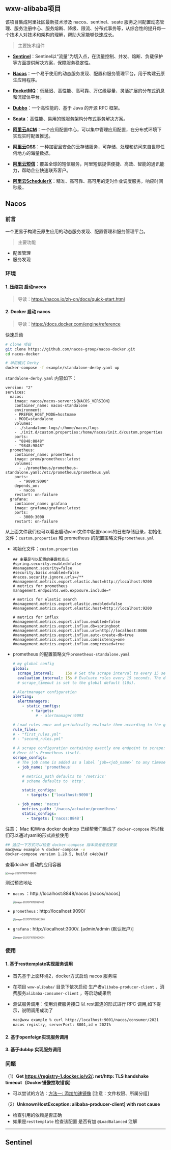 ## wxw-alibaba项目

该项目集成阿里社区最新技术涉及 nacos、sentinel、seate 服务之间配置动态管理、服务注册中心、服务熔断、降级、限流、分布式事务等，从综合性的提升每一个技术人对技术和架构的理解，帮助大家能够快速成长。

> 主要技术组件

- **[Sentinel](https://github.com/alibaba/Sentinel)**：Sentinel以“流量”为切入点，在流量控制、并发、熔断、负载保护等方面提供解决方案，保障服务稳定性。

- **[Nacos](https://github.com/alibaba/Nacos)**：一个易于使用的动态服务发现、配置和服务管理平台，用于构建云原生应用程序。

- **[RocketMQ](https://rocketmq.apache.org/)**：低延迟、高性能、高可靠、万亿级容量、灵活扩展的分布式消息和流媒体平台。

- **[Dubbo](https://github.com/apache/dubbo)**：一个高性能的、基于 Java 的开源 RPC 框架。

- **[Seata](https://github.com/seata/seata)**：高性能、易用的微服务架构分布式事务解决方案。

- **[阿里云ACM](https://www.aliyun.com/product/acm)**：一个应用配置中心，可以集中管理应用配置，在分布式环境下实现实时配置推送。

- **[阿里云OSS](https://www.aliyun.com/product/oss)**：一种加密且安全的云存储服务，可存储、处理和访问来自世界任何地方的海量数据。

- **[阿里云短信](https://www.aliyun.com/product/sms)**：覆盖全球的短信服务，阿里短信提供便捷、高效、智能的通讯能力，帮助企业快速联系客户。

- **[阿里云SchedulerX](https://www.aliyun.com/aliware/schedulerx?spm=5176.10695662.784137.1.4b07363dej23L3)**：精准、高可靠、高可用的定时作业调度服务，响应时间秒级..

##  Nacos

### 前言

一个更易于构建云原生应用的动态服务发现、配置管理和服务管理平台。

> 主要功能

- 配置管理
- 服务发现

### 环境

#### 1.  压缩包 启动nacos

> 导读：https://nacos.io/zh-cn/docs/quick-start.html

#### 2. Docker 启动 nacos

> 导读：https://docs.docker.com/engine/reference

快速启动

```bash
# clone 项目
git clone https://github.com/nacos-group/nacos-docker.git
cd nacos-docker

# 单机模式 Derby 
docker-compose -f example/standalone-derby.yaml up
```

`standalone-derby.yaml` 内容如下：

```
version: "2"
services:
  nacos:
    image: nacos/nacos-server:${NACOS_VERSION}
    container_name: nacos-standalone
    environment:
    - PREFER_HOST_MODE=hostname
    - MODE=standalone
    volumes:
    - ./standalone-logs/:/home/nacos/logs
    - ./init.d/custom.properties:/home/nacos/init.d/custom.properties
    ports:
    - "8848:8848"
    - "9848:9848"
  prometheus:
    container_name: prometheus
    image: prom/prometheus:latest
    volumes:
      - ./prometheus/prometheus-standalone.yaml:/etc/prometheus/prometheus.yml
    ports:
      - "9090:9090"
    depends_on:
      - nacos
    restart: on-failure
  grafana:
    container_name: grafana
    image: grafana/grafana:latest
    ports:
      - 3000:3000
    restart: on-failure
```

从上面文件我们也可以看出启动yaml文件中配置nacos的日志存储目录，初始化文件：`custom.properties` 和 prometheus 的配置策略文件`prometheus.yml` 

- 初始化文件：`custom.properties` 

  ```properties
  ## 主要是可以配置的暴露检查点
  #spring.security.enabled=false
  #management.security=false
  #security.basic.enabled=false
  #nacos.security.ignore.urls=/**
  #management.metrics.export.elastic.host=http://localhost:9200
  # metrics for prometheus
  management.endpoints.web.exposure.include=*
  
  # metrics for elastic search
  #management.metrics.export.elastic.enabled=false
  #management.metrics.export.elastic.host=http://localhost:9200
  
  # metrics for influx
  #management.metrics.export.influx.enabled=false
  #management.metrics.export.influx.db=springboot
  #management.metrics.export.influx.uri=http://localhost:8086
  #management.metrics.export.influx.auto-create-db=true
  #management.metrics.export.influx.consistency=one
  #management.metrics.export.influx.compressed=true
  ```

- prometheus 的配置策略文件`prometheus-standalone.yaml`  

  ```yaml
  # my global config
  global:
    scrape_interval:     15s # Set the scrape interval to every 15 seconds. Default is every 1 minute.
    evaluation_interval: 15s # Evaluate rules every 15 seconds. The default is every 1 minute.
    # scrape_timeout is set to the global default (10s).
  
  # Alertmanager configuration
  alerting:
    alertmanagers:
      - static_configs:
          - targets:
            # - alertmanager:9093
  
  # Load rules once and periodically evaluate them according to the global 'evaluation_interval'.
  rule_files:
  # - "first_rules.yml"
  # - "second_rules.yml"
  
  # A scrape configuration containing exactly one endpoint to scrape:
  # Here it's Prometheus itself.
  scrape_configs:
    # The job name is added as a label `job=<job_name>` to any timeseries scraped from this config.
    - job_name: 'prometheus'
  
      # metrics_path defaults to '/metrics'
      # scheme defaults to 'http'.
  
      static_configs:
        - targets: ['localhost:9090']
  
    - job_name: 'nacos'
      metrics_path: '/nacos/actuator/prometheus'
      static_configs:
        - targets: ['nacos:8848']
  ```

注意： Mac 和Wins docker desktop 已经帮我们集成了 `docker-compose` 所以我们可以通过yaml的形式直接使用

```bash
## 通过一下方式可以检查 docker-compose 版本或者是否安装
mac@wxw example % docker-compose -v
docker-compose version 1.28.5, build c4eb3a1f
```

查看docker 启动的应用容器

<img src="asserts/image-20210710151146430.png" alt="image-20210710151146430" style="zoom:50%;" /> 

测试预览地址

- `nacos` ：http://localhost:8848/nacos    [nacos/nacos]

  <img src="asserts/image-20210710150921405.png" alt="image-20210710150921405" style="zoom:50%;" /> 

- `prometheus` : http://localhost:9090/   

  <img src="asserts/image-20210710150842248.png" alt="image-20210710150842248" style="zoom:50%;" /> 

- `grafana` : http://localhost:3000/.    [admin/admin (默认账户)] 

  <img src="asserts/image-20210710150800074.png" alt="image-20210710150800074" style="zoom:50%;" /> 

### 使用

#### 1. 基于resttemplate实现服务调用

- 首先基于上面环境2，docker方式启动 nacos 服务端

- 在项目 `wxw-alibaba/` 目录下依次启动 生产者`alibaba-producer-client` 、消费服务`alibaba-consumer-client` ，等启动成果后

- 测试服务调用：使用消费服务接口 以 rest直连的形式进行 RPC 调用,如下提示，说明调用成功了

  ```bash
  mac@wxw example % curl http://localhost:9001/nacos/consumer/2021
  nacos registry, serverPort: 8001,id = 2021%
  ```

#### 2. 基于openfeign实现服务调用

#### 3. 基于dubbp 实现服务调用

### 问题

（1）**Get https://registry-1.docker.io/v2/: net/http: TLS handshake timeout（Docker镜像拉取错误）**

- 可以尝试的方法：[方法一: 添加加速镜像](https://blog.csdn.net/yyj108317/article/details/105875582/)  [注意：文件权限、所属分组]

（2）**UnknownHostException: alibaba-producer-client] with root cause** 

- 检查引用的依赖是否正确
- 如果是`resttemplate` 检查该配置 是否有加 `@LoadBalanced` 注解

---



## Sentinel



